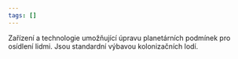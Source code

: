 ```yaml
---
tags: []
---
```

Zařízení a technologie umožňující úpravu planetárních podmínek pro osídlení lidmi. Jsou standardní výbavou kolonizačních lodí.